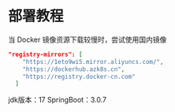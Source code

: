 # 部署教程

当 Docker 镜像资源下载较慢时，尝试使用国内镜像
```json
"registry-mirrors": [
    "https://1eto9wi5.mirror.aliyuncs.com/",
    "https://dockerhub.azk8s.cn",
    "https://registry.docker-cn.com"
  ]
```

jdk版本：17
SpringBoot：3.0.7



